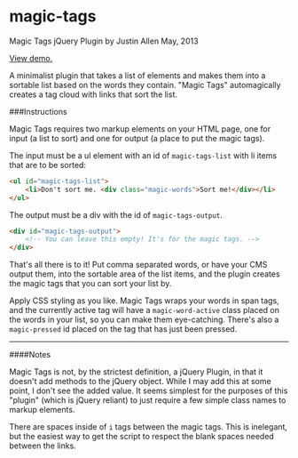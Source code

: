 magic-tags
==========

Magic Tags jQuery Plugin
by Justin Allen
May, 2013

[View demo.](http://justinallen.us/lab/magic-tags/demo.html)

A minimalist plugin that takes a list of elements and makes them into a sortable list based on the words they contain. "Magic Tags" automagically creates a tag cloud with links that sort the list. 

###Instructions

Magic Tags requires two markup elements on your HTML page, one for input (a list to sort) and one for output (a place to put the magic tags). 

The input must be a ul element with an id of `magic-tags-list` with li items that are to be sorted: 

```html
<ul id="magic-tags-list">
    <li>Don't sort me. <div class="magic-words">Sort me!</div></li>
</ul>
```

The output must be a div with the id of `magic-tags-output`. 

```html
<div id="magic-tags-output">
    <!-- You can leave this empty! It's for the magic tags. -->
</div>
```

That's all there is to it! Put comma separated words, or have your CMS output them, into the sortable area of the list items, and the plugin creates the magic tags that you can sort your list by. 

Apply CSS styling as you like. Magic Tags wraps your words in span tags, and the currently active tag will have a `magic-word-active` class placed on the words in your list, so you can make them eye-catching. There's also a `magic-pressed` id placed on the tag that has just been pressed.

---

####Notes

Magic Tags is not, by the strictest definition, a jQuery Plugin, in that it doesn't add methods to the jQuery object. While I may add this at some point, I don't see the added value. It seems simplest for the purposes of this "plugin" (which is jQuery reliant) to just require a few simple class names to markup elements.

There are spaces inside of `i` tags between the magic tags. This is inelegant, but the easiest way to get the script to respect the blank spaces needed between the links.
